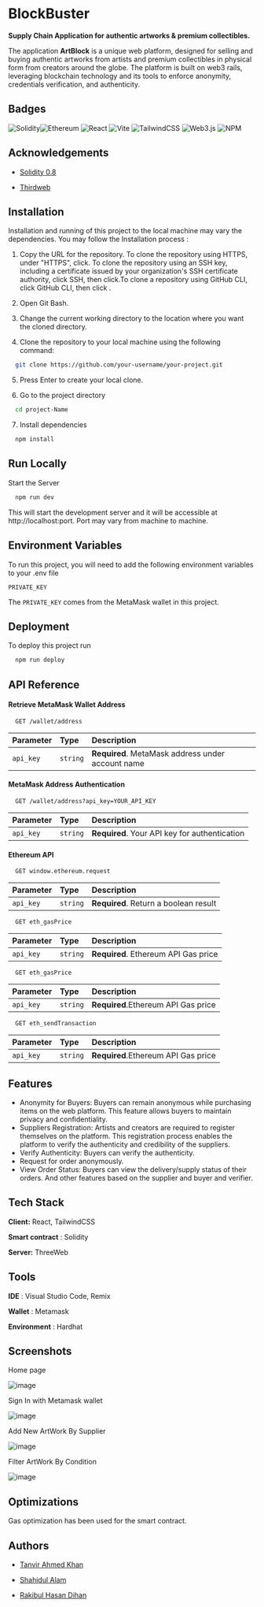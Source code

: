 
# BlockBuster
**Supply Chain Application for authentic artworks & premium collectibles.**

The application **ArtBlock** is a unique web platform, designed for selling and buying authentic artworks from artists and premium collectibles in physical form from creators around the globe. The platform is built on web3 rails, leveraging blockchain technology and its tools to enforce anonymity, credentials verification, and authenticity.

## Badges



![Solidity](https://img.shields.io/badge/Solidity-%23363636.svg?style=for-the-badge&logo=solidity&logoColor=white)![Ethereum](https://img.shields.io/badge/Ethereum-3C3C3D?style=for-the-badge&logo=Ethereum&logoColor=white)
![React](https://img.shields.io/badge/react-%2320232a.svg?style=for-the-badge&logo=react&logoColor=%2361DAFB)
![Vite](https://img.shields.io/badge/vite-%23646CFF.svg?style=for-the-badge&logo=vite&logoColor=white)
![TailwindCSS](https://img.shields.io/badge/tailwindcss-%2338B2AC.svg?style=for-the-badge&logo=tailwind-css&logoColor=white)
![Web3.js](https://img.shields.io/badge/web3.js-F16822?style=for-the-badge&logo=web3.js&logoColor=white)
![NPM](https://img.shields.io/badge/NPM-%23CB3837.svg?style=for-the-badge&logo=npm&logoColor=white)
## Acknowledgements

 - [Solidity 0.8](https://www.youtube.com/watch?v=xv9OmztShIw&list=PLO5VPQH6OWdVQwpQfw9rZ67O6Pjfo6q-p)

 - [Thirdweb](https://thirdweb.com/)

 




## Installation

Installation and running of this project to the local machine may vary the dependencies. You may follow the Installation process :

1. Copy the URL for the repository. To clone the repository using HTTPS, under "HTTPS", click. To clone the repository using an SSH key, including a certificate issued by your organization's SSH certificate authority, click SSH, then click.To clone a repository using GitHub CLI, click GitHub CLI, then click .


2. Open Git Bash. 
3. Change the current working directory to the location where you want the cloned directory.
4. Clone the repository to your local machine using the following command:

```bash
  git clone https://github.com/your-username/your-project.git

```
5. Press Enter to create your local clone.

6. Go to the project directory

```bash
  cd project-Name

```
7. Install dependencies

```bash
  npm install

```



## Run Locally

 Start the Server
```bash
  npm run dev

```
This will start the development server and it will be accessible at http://localhost:port.
Port may vary from machine to machine.
## Environment Variables

To run this project, you will need to add the following environment variables to your .env file

`PRIVATE_KEY`

The `PRIVATE_KEY` comes from the MetaMask wallet in this project.
## Deployment

To deploy this project run

```bash
  npm run deploy
```


## API Reference

#### Retrieve MetaMask Wallet Address

```http
  GET /wallet/address
```

| Parameter | Type     | Description                |
| :-------- | :------- | :------------------------- |
| `api_key` | `string` | **Required**. MetaMask address under account name  |

#### MetaMask Address Authentication

```http
  GET /wallet/address?api_key=YOUR_API_KEY
```

| Parameter | Type     | Description                       |
| :-------- | :------- | :-------------------------------- |
| `api_key`      | `string` | **Required**. Your API key for authentication |

#### Ethereum API

```http
  GET window.ethereum.request
```

| Parameter | Type     | Description                       |
| :-------- | :------- | :-------------------------------- |
| `api_key`      | `string` | **Required**. Return a boolean result |


```http
  GET eth_gasPrice
```

| Parameter | Type     | Description                       |
| :-------- | :------- | :-------------------------------- |
| `api_key`      | `string` | **Required**. Ethereum API Gas price |

```http
  GET eth_gasPrice
```

| Parameter | Type     | Description                       |
| :-------- | :------- | :-------------------------------- |
| `api_key`      | `string` | **Required**.Ethereum API Gas price |

```http
  GET eth_sendTransaction
```

| Parameter | Type     | Description                       |
| :-------- | :------- | :-------------------------------- |
| `api_key`      | `string` | **Required**.Ethereum API Gas price |


## Features

- Anonymity for Buyers: Buyers can remain anonymous while purchasing items on the web platform. This feature allows buyers to maintain privacy and confidentiality.
- Suppliers Registration: Artists and creators are required to register themselves on the platform. This registration process enables the platform to verify the authenticity and credibility of the suppliers.
- Verify Authenticity: Buyers can verify the authenticity.
- Request for order anonymously.
- View Order Status: Buyers can view the delivery/supply status of their orders.
 And other features based on the supplier and buyer and verifier.


## Tech Stack

**Client:** React, TailwindCSS

**Smart contract** : Solidity

**Server:** ThreeWeb


## Tools
**IDE** : Visual Studio Code, Remix

**Wallet** :  Metamask

**Environment** : Hardhat
## Screenshots
Home page


![image](https://github.com/MostlyTanvir/BlockBuster_Hackathon/assets/98779204/68755baa-ad72-421c-b751-157976b5f953)

Sign In with Metamask wallet

![image](https://github.com/MostlyTanvir/BlockBuster_Hackathon/assets/98779204/9ad630a3-7438-472f-a9a7-904d74567804)


Add New ArtWork By Supplier

![image](https://github.com/MostlyTanvir/BlockBuster_Hackathon/assets/98779204/786058fe-5a4c-4163-93b5-d05d6193397a)


Filter ArtWork By Condition

![image](https://github.com/MostlyTanvir/BlockBuster_Hackathon/assets/98779204/d86fab10-1423-4b5c-9151-e4360d2f1da3)








## Optimizations

Gas optimization has been used for the smart contract.


## Authors

- [Tanvir Ahmed Khan](https://github.com/mostlyTanvir/)

- [Shahidul Alam](https://github.com/shz-code)

- [Rakibul Hasan Dihan](https://github.com/dihanrh)
